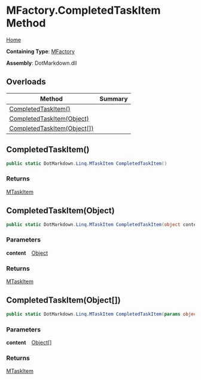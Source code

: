 # MFactory\.CompletedTaskItem Method

[Home](../../../../README.md)

**Containing Type**: [MFactory](../README.md)

**Assembly**: DotMarkdown\.dll

## Overloads

| Method | Summary |
| ------ | ------- |
| [CompletedTaskItem()](#DotMarkdown_Linq_MFactory_CompletedTaskItem) | |
| [CompletedTaskItem(Object)](#DotMarkdown_Linq_MFactory_CompletedTaskItem_System_Object_) | |
| [CompletedTaskItem(Object\[\])](#DotMarkdown_Linq_MFactory_CompletedTaskItem_System_Object___) | |

## CompletedTaskItem\(\) <a name="DotMarkdown_Linq_MFactory_CompletedTaskItem"></a>

```csharp
public static DotMarkdown.Linq.MTaskItem CompletedTaskItem()
```

### Returns

[MTaskItem](../../MTaskItem/README.md)

## CompletedTaskItem\(Object\) <a name="DotMarkdown_Linq_MFactory_CompletedTaskItem_System_Object_"></a>

```csharp
public static DotMarkdown.Linq.MTaskItem CompletedTaskItem(object content)
```

### Parameters

**content** &ensp; [Object](https://docs.microsoft.com/en-us/dotnet/api/system.object)

### Returns

[MTaskItem](../../MTaskItem/README.md)

## CompletedTaskItem\(Object\[\]\) <a name="DotMarkdown_Linq_MFactory_CompletedTaskItem_System_Object___"></a>

```csharp
public static DotMarkdown.Linq.MTaskItem CompletedTaskItem(params object[] content)
```

### Parameters

**content** &ensp; [Object](https://docs.microsoft.com/en-us/dotnet/api/system.object)\[\]

### Returns

[MTaskItem](../../MTaskItem/README.md)

